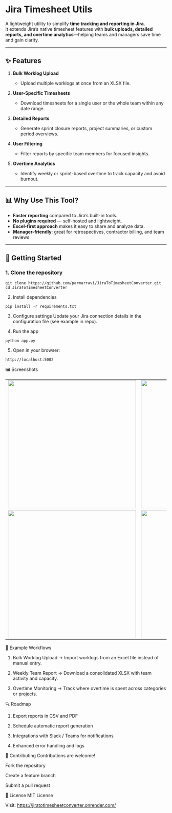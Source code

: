 # Jira Timesheet Utils  

A lightweight utility to simplify **time tracking and reporting in Jira**.  
It extends Jira’s native timesheet features with **bulk uploads, detailed reports, and overtime analytics**—helping teams and managers save time and gain clarity.  

---

## ✨ Features  

1. **Bulk Worklog Upload**  
   - Upload multiple worklogs at once from an XLSX file.  

2. **User-Specific Timesheets**  
   - Download timesheets for a single user or the whole team within any date range.  

3. **Detailed Reports**  
   - Generate sprint closure reports, project summaries, or custom period overviews.  

4. **User Filtering**  
   - Filter reports by specific team members for focused insights.  

5. **Overtime Analytics**  
   - Identify weekly or sprint-based overtime to track capacity and avoid burnout.  

---

## 📊 Why Use This Tool?  

- **Faster reporting** compared to Jira’s built-in tools.  
- **No plugins required** — self-hosted and lightweight.  
- **Excel-first approach** makes it easy to share and analyze data.  
- **Manager-friendly**: great for retrospectives, contractor billing, and team reviews.  

---

## 🚀 Getting Started  

### 1. Clone the repository  
```
git clone https://github.com/parmarravi/JiraToTimesheetConverter.git
cd JiraToTimesheetConverter
```
2. Install dependencies
```Copy
pip install -r requirements.txt
```
3. Configure settings
Update your Jira connection details in the configuration file (see example in repo).

4. Run the app
```
python app.py
```
5. Open in your browser:
```
http://localhost:5002
```


🖼️ Screenshots

| | |
|---|---|
| <img src="https://github.com/user-attachments/assets/a6ca8e0f-a876-4141-a3bc-e467c6b6b8d9" width="400"/> | <img src="https://github.com/user-attachments/assets/45521f65-f810-4c75-98bd-a450292005a8" width="400"/> |
| <img src="https://github.com/user-attachments/assets/0c26b88b-6608-497a-a239-f8989e2c9a7b" width="400"/> | <img src="https://github.com/user-attachments/assets/a4c618cf-95d9-43ba-920c-3aac4b168faa" width="400"/> |


📂 Example Workflows

1. Bulk Worklog Upload → Import worklogs from an Excel file instead of manual entry.

2. Weekly Team Report → Download a consolidated XLSX with team activity and capacity.

3. Overtime Monitoring → Track where overtime is spent across categories or projects.

🔍 Roadmap

 1. Export reports in CSV and PDF

 2. Schedule automatic report generation

 3. Integrations with Slack / Teams for notifications

 4. Enhanced error handling and logs

🤝 Contributing
Contributions are welcome!

Fork the repository

Create a feature branch

Submit a pull request

📜 License
MIT License


Visit: https://jiratotimesheetconverter.onrender.com/
